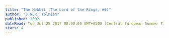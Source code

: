 ```yaml
---
title: "The Hobbit (The Lord of the Rings, #0)"
author: "J.R.R. Tolkien"
published: 2002
dateRead: Tue Jul 25 2017 00:00:00 GMT+0200 (Central European Summer Time)
stars: 4
---
```


